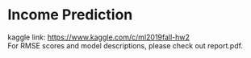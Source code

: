 # Income Prediction
kaggle link: https://www.kaggle.com/c/ml2019fall-hw2  
For RMSE scores and model descriptions, please check out report.pdf.
